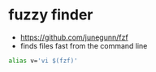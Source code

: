 # fuzzy finder

- <https://github.com/junegunn/fzf>
- finds files fast from the command line

```sh
alias v='vi $(fzf)'
```
